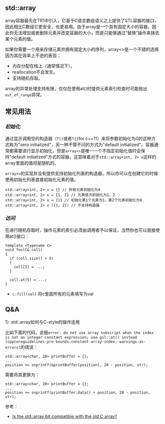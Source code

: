 ## std::array

array容器最先在TR1中引入，它基于C语言数组语义之上提供了STL容器的接口，因此相比C数组它更安全，也更易用。由于array是一个具有固定大小的容器，因此你无法增加或者删除元素并改变容器的大小，而是只能够通过“替换”操作来抹去某个元素的值。

如果你需要一个用来存储元素并拥有固定大小的序列，array<>是一个不错的选择因为其在效率上不逊的表现：

- 内存分配在栈上（通常情况下）。
- reallocation不会发生。
- 支持随机存取。


array的异常处理支持有限，仅仅在使用at()时提供元素索引检查时可能抛出`out_of_range`异常。

## 常见用法

### *初始化*

通过显示调用空的构造器（`T()`或者`T{}`for c++11）来将参数初始化为0的这种方式称为"zero initialized"，另一种不管不问的方式为"default initialized"。容器通常都需要进行显示初始化，但是`array<>`是唯一一个不指定初始化值时会保持"default initialized"方式的容器，这意味着对于`std::array<int, 2> x`这样的array里面的值将是随机的。

`array<>`的实现并没有提供支持初始化列表的构造器，所以你可以在创建它的时候使用初始化列表直接初始化元素的值。

```
std::array<int, 2> x = {} // 所有元素初始化为0
std::array<int, 2> x = {1, 2} // 元素依次初始化为1，2
std::array<int, 2> x = {1} // 初始化第1个元素为1，第2个元素初始化为0
std::array<int, 2> x ({1, 2}) // 不支持构造器
```



### *访问*

在进行随机存取时，操作元素的索引必须由调用者予以保证，当然你也可以直接使用at()接口：

```
template <typename C>
void foo(C& coll)
{
  if (coll.size() > 5)
  {
    coll[5] = ...;
  }

  coll.at(5) = ...;
}
```


- `c.fill(val)` 将c里面所有的元素填写为val


## Q&A

1）std::array如何与C-style的操作连用

比如下面的代码，会报`error: do not use array subscript when the index is not an integer constant expression; use gsl::at() instead [cppcoreguidelines-pro-bounds-constant-array-index,-warnings-as-errors]`的错误：

```
std::array<char, 20> printBuffer = {};
...
position += snprintf(&printBuffer[position], 20 - position, str);
```

需要将其更换为：

```
std::array<char, 20> printBuffer = {};
...
position += snprintf(printBuffer.data() + position, 20 - position, str);
```

参考：

- [Is the std::array bit compatible with the old C array?](https://stackoverflow.com/questions/39376813/is-the-stdarray-bit-compatible-with-the-old-c-array)
